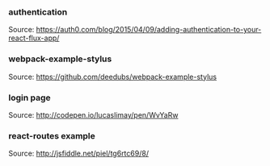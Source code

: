 ### authentication
Source: https://auth0.com/blog/2015/04/09/adding-authentication-to-your-react-flux-app/

### webpack-example-stylus
Source: https://github.com/deedubs/webpack-example-stylus

### login page
Source: http://codepen.io/lucaslimay/pen/WvYaRw

### react-routes example
Source: http://jsfiddle.net/piel/tg6rtc69/8/